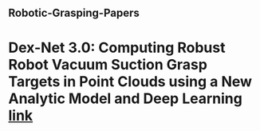 ## Robotic-Grasping-Papers

# Dex-Net 3.0: Computing Robust Robot Vacuum Suction Grasp Targets in Point Clouds using a New Analytic Model and Deep Learning [link](https://arxiv.org/abs/1709.06670)
